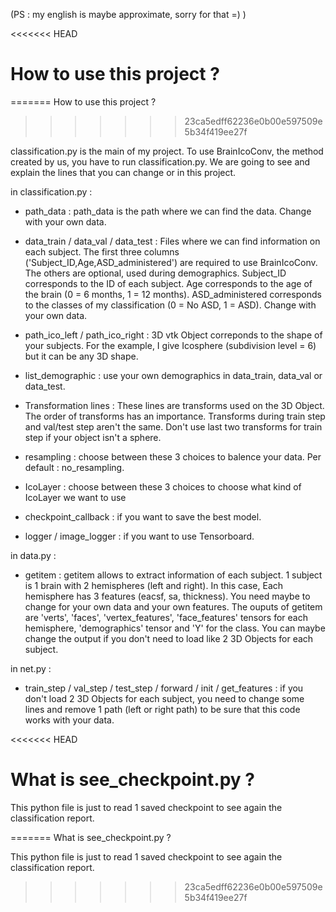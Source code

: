 (PS : my english is maybe approximate, sorry for that =) )




<<<<<<< HEAD
# How to use this project ?
=======
How to use this project ?
>>>>>>> 23ca5edff62236e0b00e597509e5b34f419ee27f

classification.py is the main of my project. To use BrainIcoConv, the method created by us, you have to run classification.py. We are going to see and explain the lines that you can change or in this project.

in classification.py : 

- path_data : path_data is the path where we can find the data. Change with your own data.

- data_train / data_val / data_test : Files where we can find information on each subject. The first three columns ('Subject_ID,Age,ASD_administered') are required to use BrainIcoConv. The others are optional, used during demographics. Subject_ID corresponds to the ID of each subject. Age corresponds to the age of the brain (0 = 6 months, 1 = 12 months). ASD_administered corresponds to the classes of my classification (0 = No ASD, 1 = ASD). Change with your own data. 

- path_ico_left / path_ico_right : 3D vtk Object correponds to the shape of your subjects. For the example, I give Icosphere (subdivision level = 6) but it can be any 3D shape. 

- list_demographic : use your own demographics in data_train, data_val or data_test.

- Transformation lines : These lines are transforms used on the 3D Object. The order of transforms has an importance. Transforms during train step and val/test step aren't the same. Don't use last two transforms for train step if your object isn't a sphere.

- resampling : choose between these 3 choices to balence your data. Per default : no_resampling.

- IcoLayer : choose between these 3 choices to choose what kind of IcoLayer we want to use

- checkpoint_callback : if you want to save the best model.

- logger / image_logger : if you want to use Tensorboard.


in data.py : 

- getitem : getitem allows to extract information of each subject. 1 subject is 1 brain with 2 hemispheres (left and right). In this case, Each hemisphere has 3 features (eacsf, sa, thickness). You need maybe to change for your own data and your own features. The ouputs of getitem are 'verts', 'faces', 'vertex_features', 'face_features' tensors for each hemisphere, 'demographics' tensor and 'Y' for the class. You can maybe change the output if you don't need to load like 2 3D Objects for each subject.

in net.py :

- train_step / val_step / test_step / forward / init / get_features : if you don't load 2 3D Objects for each subject, you need to change some lines and remove 1 path (left or right path) to be sure that this code works with your data.













<<<<<<< HEAD
# What is see_checkpoint.py ?

This python file is just to read 1 saved checkpoint to see again the classification report. 

=======
What is see_checkpoint.py ?

This python file is just to read 1 saved checkpoint to see again the classification report. 



>>>>>>> 23ca5edff62236e0b00e597509e5b34f419ee27f
